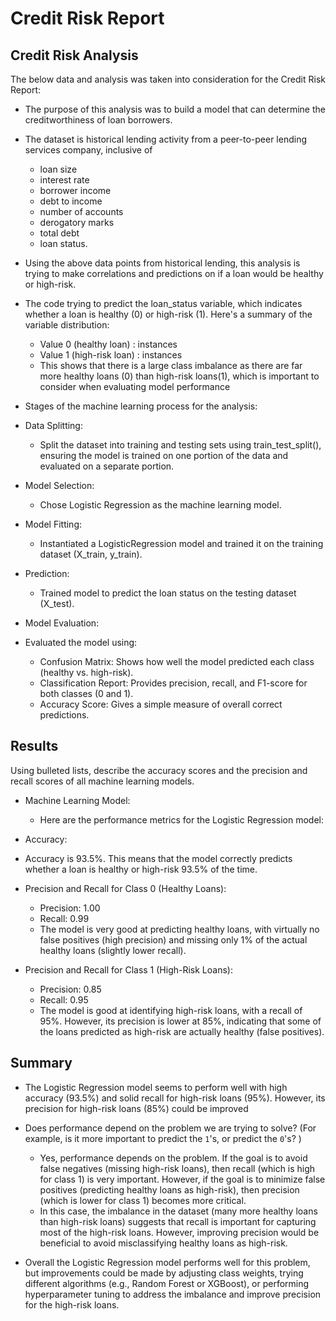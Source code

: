 # Credit Risk Report

## Credit Risk Analysis

The below data and analysis was taken into consideration for the Credit Risk Report:

* The purpose of this analysis was to build a model that can determine the creditworthiness of loan borrowers.
* The dataset is historical lending activity from a peer-to-peer lending services company, inclusive of 
    * loan size
    * interest rate
    * borrower income
    * debt to income
    * number of accounts
    *  derogatory marks
    * total debt
    * loan status.
* Using the above data points from historical lending, this analysis is trying to make correlations and predictions on if a loan would be healthy or high-risk.
* The code trying to predict the loan_status variable, which indicates whether a loan is healthy (0) or high-risk (1). Here's a summary of the variable distribution:
    * Value 0 (healthy loan) : instances
    * Value 1 (high-risk loan) : instances
    * This shows that there is a large class imbalance as there are far more healthy loans (0) than high-risk loans(1), which is important to consider when evaluating model performance

* Stages of the machine learning process for the analysis:
* Data Splitting:
    * Split the dataset into training and testing sets using train_test_split(), ensuring the model is trained on one portion of the data and evaluated on a separate portion.
* Model Selection:
    * Chose Logistic Regression as the machine learning model.
* Model Fitting:
    * Instantiated a LogisticRegression model and trained it on the training dataset (X_train, y_train).
* Prediction:
    * Trained model to predict the loan status on the testing dataset (X_test).
* Model Evaluation:
* Evaluated the model using:
    * Confusion Matrix: Shows how well the model predicted each class (healthy vs. high-risk).
    * Classification Report: Provides precision, recall, and F1-score for both classes (0 and 1).
    * Accuracy Score: Gives a simple measure of overall correct predictions.


## Results

Using bulleted lists, describe the accuracy scores and the precision and recall scores of all machine learning models.

* Machine Learning Model:
  * Here are the performance metrics for the Logistic Regression model:

* Accuracy:
* Accuracy is 93.5%. This means that the model correctly predicts whether a loan is healthy or high-risk 93.5% of the time.

* Precision and Recall for Class 0 (Healthy Loans):
    * Precision: 1.00
    * Recall: 0.99
    * The model is very good at predicting healthy loans, with virtually no false positives (high precision) and missing only 1% of the actual healthy loans (slightly lower recall).

* Precision and Recall for Class 1 (High-Risk Loans):
    * Precision: 0.85
    * Recall: 0.95
    * The model is good at identifying high-risk loans, with a recall of 95%. However, its precision is lower at 85%, indicating that some of the loans predicted as high-risk are actually healthy (false positives).

## Summary

*  The Logistic Regression model seems to perform well with high accuracy (93.5%) and solid recall for high-risk loans (95%). However, its precision for high-risk loans (85%) could be improved

* Does performance depend on the problem we are trying to solve? (For example, is it more important to predict the `1`'s, or predict the `0`'s? )
    * Yes, performance depends on the problem. If the goal is to avoid false negatives (missing high-risk loans), then recall (which is high for class 1) is very important. However, if the goal is to minimize false positives (predicting healthy loans as high-risk), then precision (which is lower for class 1) becomes more critical.
    * In this case, the imbalance in the dataset (many more healthy loans than high-risk loans) suggests that recall is important for capturing most of the high-risk loans. However, improving precision would be beneficial to avoid misclassifying healthy loans as high-risk.

* Overall the Logistic Regression model performs well for this problem, but improvements could be made by adjusting class weights, trying different algorithms (e.g., Random Forest or XGBoost), or performing hyperparameter tuning to address the imbalance and improve precision for the high-risk loans.


